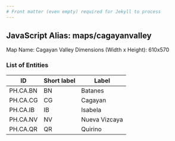 ```yaml
---
# Front matter (even empty) required for Jekyll to process
---
```


## JavaScript Alias: maps/cagayanvalley

Map Name: Cagayan Valley
Dimensions (Width x Height): 610x570





### List of Entities

ID | Short label | Label
---|---|---|
PH.CA.BN | BN | Batanes
PH.CA.CG | CG | Cagayan
PH.CA.IB | IB | Isabela
PH.CA.NV | NV | Nueva Vizcaya		
PH.CA.QR | QR | Quirino